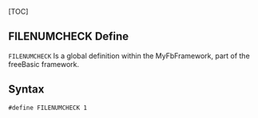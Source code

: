 [TOC]
## FILENUMCHECK Define

`FILENUMCHECK` Is a global definition within the MyFbFramework, part of the freeBasic framework.
## Syntax

```freeBasic
#define FILENUMCHECK 1
```

